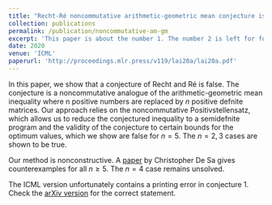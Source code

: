 ```yaml
---
title: "Recht-Ré noncommutative arithmetic-geometric mean conjecture is false"
collection: publications
permalink: /publication/noncommutative-am-gm
excerpt: 'This paper is about the number 1. The number 2 is left for future work.'
date: 2020
venue: 'ICML'
paperurl: 'http://proceedings.mlr.press/v119/lai20a/lai20a.pdf'
---
```

In this paper, we show that a conjecture of Recht and Ré is false. The conjecture is a noncommutative analogue of the arithmetic-geometric mean inequality where n positive numbers are replaced by $n$ positive defnite matrices. Our approach relies on the noncommutative Positivstellensatz, which allows us to reduce the conjectured inequality to a semidefnite program and the validity of the conjecture to certain bounds for the optimum values, which we show are false for $n = 5$. The $n = 2, 3$ cases are shown to be true.

Our method is nonconstructive. A [paper](https://proceedings.neurips.cc/paper/2020/file/42299f06ee419aa5d9d07798b56779e2-Paper.pdf) by Christopher De Sa gives counterexamples for all $n \geq 5$. The $n = 4$ case remains unsolved.

The ICML version unfortunately contains a printing error in conjecture 1. Check the [arXiv version](https://arxiv.org/pdf/2006.01510.pdf) for the correct statement.
